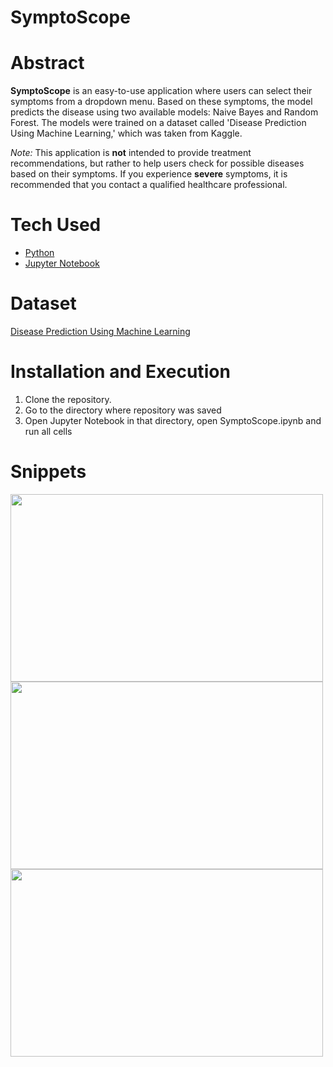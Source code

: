 # SymptoScope


# Abstract

<p>
  <b>SymptoScope</b> is an easy-to-use application where users can select their symptoms from a dropdown menu. Based on these symptoms, the model predicts the disease using two available models: Naive Bayes and Random Forest. The models were trained on a dataset called 'Disease Prediction Using Machine Learning,' which was taken from Kaggle.

  <i>Note:</i> This application is <b>not</b> intended to provide treatment recommendations, but rather to help users check for possible diseases based on their symptoms. If you experience <b>severe</b> symptoms, it is recommended that you contact a qualified healthcare professional.

</p>

# Tech Used 
<ul>
    <li><a href="https://www.python.org/">Python</a></li>
    <li><a href="https://jupyter.org/">Jupyter Notebook</a></li>  
</ul>

# Dataset
<p> <a href="https://www.kaggle.com/datasets/kaushil268/disease-prediction-using-machine-learning">Disease Prediction Using Machine Learning </a> </p>

# Installation and Execution
<ol>
    <li>Clone the repository. </li>
    <li>Go to the directory where repository was saved</a> </li>
    <li> Open Jupyter Notebook in that directory, open SymptoScope.ipynb and run all cells </li>
</ol>

# Snippets

<img src="https://user-images.githubusercontent.com/88852880/225869711-2e029c86-40d2-4d51-a65a-10e6001d2a44.png" height="300" width="500">
<img src="https://user-images.githubusercontent.com/88852880/225869701-93438d20-4f96-4c72-aec9-108259690299.png" height="300" width="500">
<img src="https://user-images.githubusercontent.com/88852880/225869454-96d0fcd4-bd77-425c-8b74-08256c1e2793.png" height="300" width="500">


  
